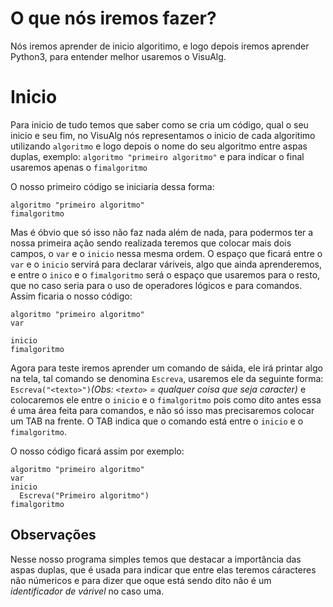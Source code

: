 # O que nós iremos fazer?
Nós iremos aprender de inicio algoritimo, e logo depois iremos aprender Python3, para entender melhor usaremos o VisuAlg.
# Inicio
Para inicio de tudo temos que saber como se cria um código, qual o seu inicio e seu fim, no VisuAlg nós representamos o inicio de cada algoritimo utilizando `algoritmo` e logo depois o nome do seu algoritmo entre aspas duplas,
exemplo: `algoritmo "primeiro algoritmo"` e para indicar o final usaremos apenas o `fimalgoritmo`

O nosso primeiro código se iniciaria dessa forma:

```
algoritmo "primeiro algoritmo"
fimalgoritmo
```

Mas é óbvio que só isso não faz nada além de nada, para podermos ter a nossa primeira ação sendo realizada teremos que colocar mais dois campos, o `var` e o `inicio` nessa mesma ordem.
O espaço que ficará entre o `var` e o `inicio` servirá para declarar váriveis, algo que ainda aprenderemos, e entre o `inico` e o `fimalgoritmo` será o espaço que usaremos para o resto, que no caso seria para o uso de operadores lógicos e para comandos.
Assim ficaria o nosso código:

```
algoritmo "primeiro algoritmo"
var

inicio
fimalgoritmo
```

Agora para teste iremos aprender um comando de sáida, ele irá printar algo na tela, tal comando se denomina `Escreva`, usaremos ele da seguinte forma: `Escreva("<texto>")`_(Obs: `<texto>` = qualquer coisa que seja caracter)_ e colocaremos ele entre o `inicio` e o `fimalgoritmo` pois como dito antes essa é uma área feita para comandos, e não só isso mas precisaremos colocar um TAB na frente.
O TAB indica que o comando está entre o `inicio` e o `fimalgoritmo`.
  
O nosso código ficará assim por exemplo:
  
```
algoritmo "primeiro algoritmo"
var
inicio
  Escreva("Primeiro algoritmo")
fimalgoritmo
```

## Observações
Nesse nosso programa simples temos que destacar a importância das aspas duplas, que é usada para indicar que entre elas teremos cáracteres não númericos e para dizer que oque está sendo dito não é um *identificador de várivel* no caso uma.
